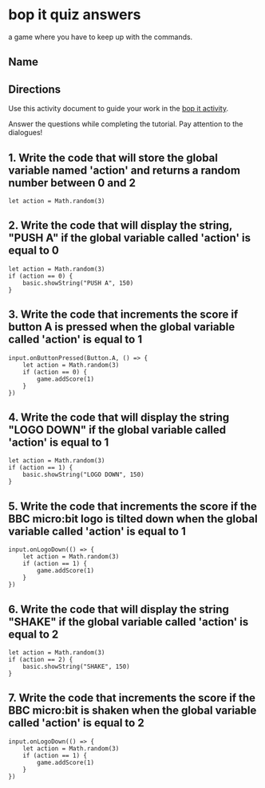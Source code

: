 # bop it quiz answers

a game where you have to keep up with the commands.

## Name

## Directions

Use this activity document to guide your work in the [bop it activity](/lessons/bop-it/activity).

Answer the questions while completing the tutorial. Pay attention to the dialogues!

## 1. Write the code that will store the global variable named 'action' and returns a random number between 0 and 2

```blocks
let action = Math.random(3)
```

## 2. Write the code that will display the string, "PUSH A" if the global variable called 'action' is equal to 0

```blocks
let action = Math.random(3)
if (action == 0) {
    basic.showString("PUSH A", 150)
}
```

## 3. Write the code that increments the score if button A is pressed when the global variable called 'action' is equal to 1

```blocks
input.onButtonPressed(Button.A, () => {
    let action = Math.random(3)
    if (action == 0) {
        game.addScore(1)
    }
})
```

## 4. Write the code that will display the string "LOGO DOWN" if the global variable called 'action' is equal to 1

```blocks
let action = Math.random(3)
if (action == 1) {
    basic.showString("LOGO DOWN", 150)
}
```

## 5. Write the code that increments the score if the BBC micro:bit logo is tilted down when the global variable called 'action' is equal to 1

```blocks
input.onLogoDown(() => {
    let action = Math.random(3)
    if (action == 1) {
        game.addScore(1)
    }
})
```

## 6. Write the code that will display the string "SHAKE" if the global variable called 'action' is equal to 2

```blocks
let action = Math.random(3)
if (action == 2) {
    basic.showString("SHAKE", 150)
}
```

## 7. Write the code that increments the score if the BBC micro:bit is shaken when the global variable called 'action' is equal to 2

```blocks
input.onLogoDown(() => {
    let action = Math.random(3)
    if (action == 1) {
        game.addScore(1)
    }
})
```
